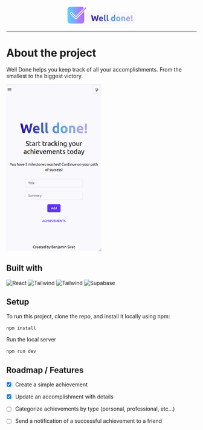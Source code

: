<div align="center">
  <img src="public/checkbox.png" width="10%"/>
  <img src="public/AppTitle.png" width="25%" />
</div>

---

# About the project
Well Done helps you keep track of all your accomplishments.
From the smallest to the biggest victory.

<div><img width="50%" src="public/Screenshot.png"/></div>

## Built with
![React](https://img.shields.io/badge/-React-black?style=for-the-badge&logoColor=white&logo=react&color=2F73BF)
![Tailwind](https://img.shields.io/badge/-TailwindCSS-black?style=for-the-badge&logoColor=white&logo=tailwindcss&color=2F73BF)
![Tailwind](https://img.shields.io/badge/-Shadcn/ui-black?style=for-the-badge&logoColor=white&logo=shadcn/ui&color=black)
![Supabase](https://shields.io/badge/supabase-black?logo=supabase&style=for-the-badge)

## Setup
To run this project, clone the repo, and install it locally using npm:

```
npm install
```

Run the local server
```
npm run dev
```
## Roadmap / Features

- [x] Create a simple achievement
- [x] Update an accomplishment with details
- [ ] Categorize achievements by type (personal, professional, etc...)
- [ ] Send a notification of a successful achievement to a friend


